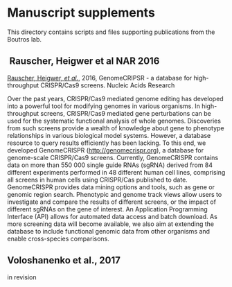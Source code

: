 # Manuscript supplements

This directory contains scripts and files supporting publications from the Boutros lab.

##  Rauscher, Heigwer et al NAR 2016

[Rauscher, Heigwer, *et al.*](https://academic.oup.com/nar/article/45/D1/D679/2333939/GenomeCRISPR-a-database-for-high-throughput-CRISPR), 2016, GenomeCRIPSR - a database for high-throughput CRISPR/Cas9 screens. Nucleic Acids Research

Over the past years, CRISPR/Cas9 mediated genome editing has developed into a powerful tool for modifying genomes in various organisms. In high-throughput screens, CRISPR/Cas9 mediated gene perturbations can be used for the systematic functional analysis of whole genomes. Discoveries from such screens provide a wealth of knowledge about gene to phenotype relationships in various biological model systems. However, a database resource to query results efficiently has been lacking. To this end, we developed GenomeCRISPR (http://genomecrispr.org), a database for genome-scale CRISPR/Cas9 screens. Currently, GenomeCRISPR contains data on more than 550 000 single guide RNAs (sgRNA) derived from 84 different experiments performed in 48 different human cell lines, comprising all screens in human cells using CRISPR/Cas published to date. GenomeCRISPR provides data mining options and tools, such as gene or genomic region search. Phenotypic and genome track views allow users to investigate and compare the results of different screens, or the impact of different sgRNAs on the gene of interest. An Application Programming Interface (API) allows for automated data access and batch download. As more screening data will become available, we also aim at extending the database to include functional genomic data from other organisms and enable cross-species comparisons.

## Voloshanenko et al., 2017

in revision 
